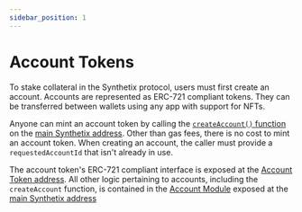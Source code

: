 ```yaml
---
sidebar_position: 1
---
```


# Account Tokens

To stake collateral in the Synthetix protocol, users must first create an account. Accounts are represented as ERC-721 compliant tokens. They can be transferred between wallets using any app with support for NFTs.

Anyone can mint an account token by calling the [`createAccount()` function](/protocol/technical-reference/smart-contracts#createaccount) on the [main Synthetix address](/protocol/technical-reference/deployment-addresses). Other than gas fees, there is no cost to mint an account token. When creating an account, the caller must provide a `requestedAccountId` that isn't already in use.

The account token's ERC-721 compliant interface is exposed at the [Account Token address](/protocol/technical-reference/deployment-addresses). All other logic pertaining to accounts, including the `createAccount` function, is contained in the [Account Module](/protocol/technical-reference/smart-contracts#account-module) exposed at the [main Synthetix address](/protocol/technical-reference/deployment-addresses)
